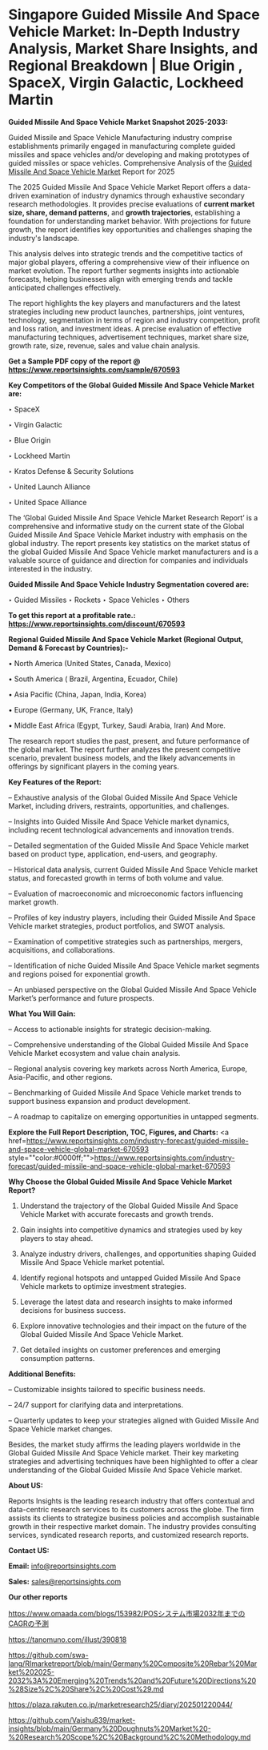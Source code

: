 # Singapore Guided Missile And Space Vehicle Market: In-Depth Industry Analysis, Market Share Insights, and Regional Breakdown | Blue Origin , SpaceX, Virgin Galactic, Lockheed Martin

<strong>Guided Missile And Space Vehicle Market Snapshot 2025-2033:</strong>

Guided Missile and Space Vehicle Manufacturing industry comprise establishments primarily engaged in manufacturing complete guided missiles and space vehicles and/or developing and making prototypes of guided missiles or space vehicles. Comprehensive Analysis of the <a href=https://www.reportsinsights.com/sample/670593>Guided Missile And Space Vehicle Market</a> Report for 2025

The 2025 Guided Missile And Space Vehicle Market Report offers a data-driven examination of industry dynamics through exhaustive secondary research methodologies. It provides precise evaluations of <strong>current market size, share, demand patterns</strong>, and <strong>growth trajectories</strong>, establishing a foundation for understanding market behavior. With projections for future growth, the report identifies key opportunities and challenges shaping the industry's landscape.

This analysis delves into strategic trends and the competitive tactics of major global players, offering a comprehensive view of their influence on market evolution. The report further segments insights into actionable forecasts, helping businesses align with emerging trends and tackle anticipated challenges effectively.

The report highlights the key players and manufacturers and the latest strategies including new product launches, partnerships, joint ventures, technology, segmentation in terms of region and industry competition, profit and loss ration, and investment ideas. A precise evaluation of effective manufacturing techniques, advertisement techniques, market share size, growth rate, size, revenue, sales and value chain analysis.

<strong>Get a Sample PDF copy of the report @ <a href=https://www.reportsinsights.com/sample/670593 style=color:#0000ff;>https://www.reportsinsights.com/sample/670593</a></strong>

<strong>Key Competitors of the Global Guided Missile And Space Vehicle Market are:</strong>

‣ SpaceX

‣ Virgin Galactic

‣ Blue Origin 

‣ Lockheed Martin

‣ Kratos Defense & Security Solutions

‣ United Launch Alliance

‣ United Space Alliance

The ‘Global Guided Missile And Space Vehicle Market Research Report’ is a comprehensive and informative study on the current state of the Global Guided Missile And Space Vehicle Market industry with emphasis on the global industry. The report presents key statistics on the market status of the global Guided Missile And Space Vehicle market manufacturers and is a valuable source of guidance and direction for companies and individuals interested in the industry.

<strong>Guided Missile And Space Vehicle Industry Segmentation covered are:</strong>

‣ Guided Missiles
‣ Rockets
‣ Space Vehicles
‣ Others

<strong>To get this report at a profitable rate.: <a href=https://www.reportsinsights.com/discount/670593 style=color:#0000ff;>https://www.reportsinsights.com/discount/670593</a></strong>

<strong>Regional Guided Missile And Space Vehicle Market (Regional Output, Demand &amp; Forecast by Countries):-</strong>

• North America (United States, Canada, Mexico)

• South America ( Brazil, Argentina, Ecuador, Chile)

• Asia Pacific (China, Japan, India, Korea)

• Europe (Germany, UK, France, Italy)

• Middle East Africa (Egypt, Turkey, Saudi Arabia, Iran) And More.

The research report studies the past, present, and future performance of the global market. The report further analyzes the present competitive scenario, prevalent business models, and the likely advancements in offerings by significant players in the coming years.

<strong>Key Features of the Report:</strong>

– Exhaustive analysis of the Global Guided Missile And Space Vehicle Market, including drivers, restraints, opportunities, and challenges.

– Insights into Guided Missile And Space Vehicle market dynamics, including recent technological advancements and innovation trends.

– Detailed segmentation of the Guided Missile And Space Vehicle market based on product type, application, end-users, and geography.

– Historical data analysis, current Guided Missile And Space Vehicle market status, and forecasted growth in terms of both volume and value.

– Evaluation of macroeconomic and microeconomic factors influencing market growth.

– Profiles of key industry players, including their Guided Missile And Space Vehicle market strategies, product portfolios, and SWOT analysis.

– Examination of competitive strategies such as partnerships, mergers, acquisitions, and collaborations.

– Identification of niche Guided Missile And Space Vehicle market segments and regions poised for exponential growth.

– An unbiased perspective on the Global Guided Missile And Space Vehicle Market’s performance and future prospects.

<strong>What You Will Gain:</strong>

– Access to actionable insights for strategic decision-making.

– Comprehensive understanding of the Global Guided Missile And Space Vehicle Market ecosystem and value chain analysis.

– Regional analysis covering key markets across North America, Europe, Asia-Pacific, and other regions.

– Benchmarking of Guided Missile And Space Vehicle market trends to support business expansion and product development.

– A roadmap to capitalize on emerging opportunities in untapped segments.

<strong>Explore the Full Report Description, TOC, Figures, and Charts:</strong>
<a href=https://www.reportsinsights.com/industry-forecast/guided-missile-and-space-vehicle-global-market-670593 style=""color:#0000ff;"">https://www.reportsinsights.com/industry-forecast/guided-missile-and-space-vehicle-global-market-670593</a>

<strong>Why Choose the Global Guided Missile And Space Vehicle Market Report?</strong>

1. Understand the trajectory of the Global Guided Missile And Space Vehicle Market with accurate forecasts and growth trends.

2. Gain insights into competitive dynamics and strategies used by key players to stay ahead.

3. Analyze industry drivers, challenges, and opportunities shaping Guided Missile And Space Vehicle market potential.

4. Identify regional hotspots and untapped Guided Missile And Space Vehicle markets to optimize investment strategies.

5. Leverage the latest data and research insights to make informed decisions for business success.

6. Explore innovative technologies and their impact on the future of the Global Guided Missile And Space Vehicle Market.

7. Get detailed insights on customer preferences and emerging consumption patterns.

<strong>Additional Benefits:</strong>

– Customizable insights tailored to specific business needs.

– 24/7 support for clarifying data and interpretations.

– Quarterly updates to keep your strategies aligned with Guided Missile And Space Vehicle market changes.

Besides, the market study affirms the leading players worldwide in the Global Guided Missile And Space Vehicle market. Their key marketing strategies and advertising techniques have been highlighted to offer a clear understanding of the Global Guided Missile And Space Vehicle market.

<strong><strong>About US</strong>:</strong>

Reports Insights is the leading research industry that offers contextual and data-centric research services to its customers across the globe. The firm assists its clients to strategize business policies and accomplish sustainable growth in their respective market domain. The industry provides consulting services, syndicated research reports, and customized research reports.

<strong>Contact US:</strong>

<p class=><b>Email:</b> <a href=mailto:info@reportsinsights.com>info@reportsinsights.com</a></p>
<p class=><b>Sales:</b> <a href=mailto:sales@reportsinsights.com>sales@reportsinsights.com</a></p>

<strong>Our other reports</strong>

<a href=https://www.omaada.com/blogs/153982/POSシステム市場2032年までのCAGRの予測>https://www.omaada.com/blogs/153982/POSシステム市場2032年までのCAGRの予測</a>

<a href=https://tanomuno.com/illust/390818>https://tanomuno.com/illust/390818</a>

<a href=https://github.com/swa-lang/RImarketreport/blob/main/Germany%20Composite%20Rebar%20Market%202025-2032%3A%20Emerging%20Trends%20and%20Future%20Directions%20%28Size%2C%20Share%2C%20Cost%29.md>https://github.com/swa-lang/RImarketreport/blob/main/Germany%20Composite%20Rebar%20Market%202025-2032%3A%20Emerging%20Trends%20and%20Future%20Directions%20%28Size%2C%20Share%2C%20Cost%29.md</a>

<a href=https://plaza.rakuten.co.jp/marketresearch25/diary/202501220044/>https://plaza.rakuten.co.jp/marketresearch25/diary/202501220044/</a>

<a href=https://github.com/Vaishu839/market-insights/blob/main/Germany%20Doughnuts%20Market%20-%20Research%20Scope%2C%20Background%2C%20Methodology.md>https://github.com/Vaishu839/market-insights/blob/main/Germany%20Doughnuts%20Market%20-%20Research%20Scope%2C%20Background%2C%20Methodology.md</a>
